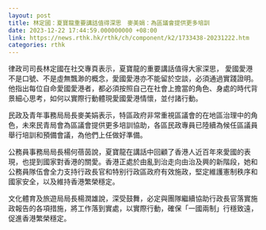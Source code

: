 ```yaml
---
layout: post
title: 林定國：夏寶龍重要講話值得深思　麥美娟：為區議會提供更多培訓
date: 2023-12-22 17:44:59.000000000 +08:00
link: https://news.rthk.hk/rthk/ch/component/k2/1733438-20231222.htm
categories: rthk
---
```


律政司司長林定國在社交專頁表示，夏寶龍的重要講話值得大家深思， 愛國愛港不是口號、不是虛無飄渺的概念，愛國愛港亦不能留於空談，必須通過實踐證明。他指出每位自命愛國愛港者，都必須按照自己在社會上擔當的角色、身處的時代背景細心思考，如何以實際行動體現愛國愛港情懷，並付諸行動。

民政及青年事務局局長麥美娟表示，特區政府非常重視區議會的在地區治理中的角色，未來民青局會為區議會提供更多培訓協助，各區民政專員已陸續為候任區議員舉行培訓和預備會議，為他們上任做好準備。

公務員事務局局長楊何蓓茵說，夏寶龍在講話中回顧了香港人近百年來愛國的表現，也提到國家對香港的關愛。香港正處於由亂到治走向由治及興的新階段，她和公務員隊伍會全力支持行政長官和特别行政區政府有效施政，堅定維護憲制秩序和國家安全，以及維持香港繁榮穩定。

文化體育及旅遊局局長楊潤雄說，深受鼓舞，必定與團隊繼續協助行政長官落實施政報告的各項措施，將工作落到實處，以實際行動，確保「一國兩制」行穩致遠，促進香港繁榮穩定。
